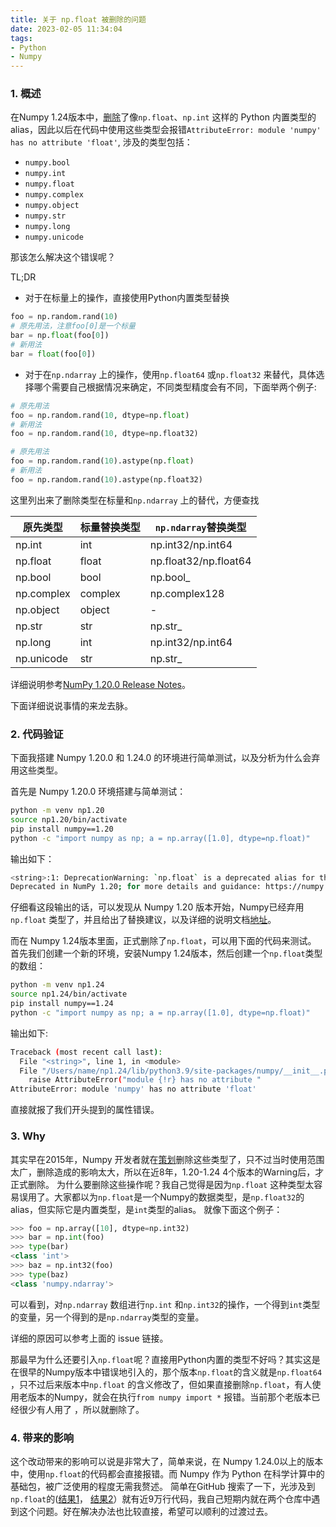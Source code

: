 ```yaml
---
title: 关于 np.float 被删除的问题
date: 2023-02-05 11:34:04
tags:
- Python
- Numpy
---
```

### 1. 概述
在Numpy 1.24版本中，[删除](https://numpy.org/doc/stable/release/1.24.0-notes.html#expired-deprecations)了像`np.float`、`np.int` 这样的 Python 内置类型的 alias，因此以后在代码中使用这些类型会报错`AttributeError: module 'numpy' has no attribute 'float'`, 涉及的类型包括：
+ `numpy.bool`
+ `numpy.int`
+ `numpy.float`
+ `numpy.complex`
+ `numpy.object`
+ `numpy.str`
+ `numpy.long`
+ `numpy.unicode`

那该怎么解决这个错误呢？

TL;DR
+ 对于在标量上的操作，直接使用Python内置类型替换
```python
foo = np.random.rand(10)
# 原先用法，注意foo[0]是一个标量
bar = np.float(foo[0])
# 新用法
bar = float(foo[0])
```
+ 对于在`np.ndarray` 上的操作，使用`np.float64` 或`np.float32` 来替代，具体选择哪个需要自己根据情况来确定，不同类型精度会有不同，下面举两个例子:
```python
# 原先用法
foo = np.random.rand(10, dtype=np.float)
# 新用法
foo = np.random.rand(10, dtype=np.float32)

# 原先用法
foo = np.random.rand(10).astype(np.float)
# 新用法
foo = np.random.rand(10).astype(np.float32)
```

这里列出来了删除类型在标量和`np.ndarray` 上的替代，方便查找

| 原先类型       | 标量替换类型 | `np.ndarray`替换类型  |
| ---------- | ------------ | --------------------- |
| np.int     | int          | np.int32/np.int64     |
| np.float   | float        | np.float32/np.float64 |
| np.bool    | bool         | np.bool_              |
| np.complex | complex      | np.complex128         |
| np.object  | object       | -                     |
| np.str     | str          | np.str_               |
| np.long    | int          | np.int32/np.int64     |
| np.unicode | str          | np.str_               |

详细说明参考[NumPy 1.20.0 Release Notes](https://numpy.org/doc/stable/release/1.20.0-notes.html#deprecations)。

下面详细说说事情的来龙去脉。

<!--more-->
### 2. 代码验证

下面我搭建 Numpy 1.20.0 和 1.24.0 的环境进行简单测试，以及分析为什么会弃用这些类型。

首先是 Numpy 1.20.0 环境搭建与简单测试：
```bash
python -m venv np1.20
source np1.20/bin/activate
pip install numpy==1.20
python -c "import numpy as np; a = np.array([1.0], dtype=np.float)"
```
输出如下：
```bash
<string>:1: DeprecationWarning: `np.float` is a deprecated alias for the builtin `float`. To silence this warning, use `float` by itself. Doing this will not modify any behavior and is safe. If you specifically wanted the numpy scalar type, use `np.float64` here.
Deprecated in NumPy 1.20; for more details and guidance: https://numpy.org/devdocs/release/1.20.0-notes.html#deprecations
```

仔细看这段输出的话，可以发现从 Numpy 1.20 版本开始，Numpy已经弃用`np.float` 类型了，并且给出了替换建议，以及详细的说明文档[地址](https://numpy.org/devdocs/release/1.20.0-notes.html#deprecations)。

而在 Numpy 1.24版本里面，正式删除了`np.float`，可以用下面的代码来测试。
首先我们创建一个新的环境，安装Numpy 1.24版本，然后创建一个`np.float`类型的数组：
```bash
python -m venv np1.24
source np1.24/bin/activate
pip install numpy==1.24
python -c "import numpy as np; a = np.array([1.0], dtype=np.float)"
```

输出如下:
```bash
Traceback (most recent call last):
  File "<string>", line 1, in <module>
  File "/Users/name/np1.24/lib/python3.9/site-packages/numpy/__init__.py", line 284, in __getattr__
    raise AttributeError("module {!r} has no attribute "
AttributeError: module 'numpy' has no attribute 'float'
```
直接就报了我们开头提到的属性错误。

### 3. Why 
其实早在2015年，Numpy 开发者就在[策划](https://github.com/numpy/numpy/pull/6103)删除这些类型了，只不过当时使用范围太广，删除造成的影响太大，所以在近8年，1.20-1.24 4个版本的Warning后，才正式删除。
为什么要删除这些操作呢？我自己觉得是因为`np.float` 这种类型太容易误用了。大家都以为`np.float`是一个Numpy的数据类型，是`np.float32`的alias，但实际它是内置类型，是`int`类型的alias。
就像下面这个例子：
```python
>>> foo = np.array([10], dtype=np.int32)
>>> bar = np.int(foo)
>>> type(bar)
<class 'int'>
>>> baz = np.int32(foo)
>>> type(baz)
<class 'numpy.ndarray'>
```
可以看到，对`np.ndarray` 数组进行`np.int` 和`np.int32`的操作，一个得到`int`类型的变量，另一个得到的是`np.ndarray`类型的变量。

详细的原因可以参考上面的 issue 链接。


那最早为什么还要引入`np.float`呢？直接用Python内置的类型不好吗？其实这是在很早的Numpy版本中错误地引入的，那个版本`np.float`的含义就是`np.float64` ，只不过后来版本中`np.float` 的含义修改了，但如果直接删除`np.float`，有人使用老版本的Numpy，就会在执行`from numpy import *` 报错。当前那个老版本已经很少有人用了 ，所以就删除了。


### 4. 带来的影响
这个改动带来的影响可以说是非常大了，简单来说，在 Numpy 1.24.0以上的版本中，使用`np.float`的代码都会直接报错。而 Numpy 作为 Python 在科学计算中的基础包，被广泛使用的程度无需我赘述。
简单在GitHub 搜索了一下，光涉及到`np.float`的([结果1](https://github.com/search?q=np.float%29++lang%3APython++&ref=opensearch&type=code)， [结果2](https://github.com/search?q=np.float%28+lang%3APython++&ref=opensearch&type=code)）就有近9万行代码，我自己短期内就在两个仓库中遇到这个问题。好在解决办法也比较直接，希望可以顺利的过渡过去。


